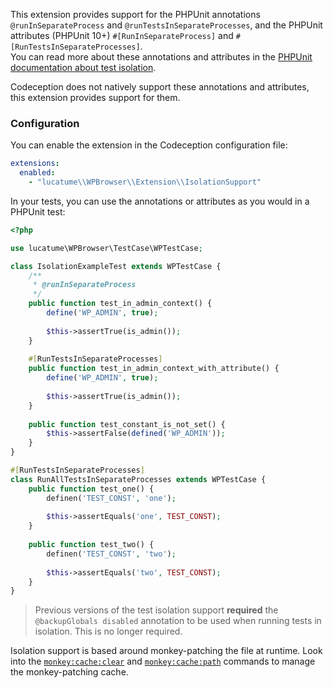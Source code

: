 This extension provides support for the PHPUnit annotations `@runInSeparateProcess` and `@runTestsInSeparateProcesses`,
and the PHPUnit attributes (PHPUnit 10+) `#[RunInSeparateProcess]` and `#[RunTestsInSeparateProcesses]`.  
You can read more about these annotations and attributes in the [PHPUnit documentation about test isolation][1].

Codeception does not natively support these annotations and attributes, this extension provides support for them.

### Configuration

You can enable the extension in the Codeception configuration file:

```yaml
extensions:
  enabled:
    - "lucatume\\WPBrowser\\Extension\\IsolationSupport"
```

In your tests, you can use the annotations or attributes as you would in a PHPUnit test:

```php
<?php

use lucatume\WPBrowser\TestCase\WPTestCase;

class IsolationExampleTest extends WPTestCase {
    /**
     * @runInSeparateProcess
     */
    public function test_in_admin_context() {
        define('WP_ADMIN', true);
        
        $this->assertTrue(is_admin());
    }
 
    #[RunTestsInSeparateProcesses]
    public function test_in_admin_context_with_attribute() {
        define('WP_ADMIN', true);
        
        $this->assertTrue(is_admin());
    }
    
    public function test_constant_is_not_set() {
        $this->assertFalse(defined('WP_ADMIN'));
    }
}

#[RunTestsInSeparateProcesses]
class RunAllTestsInSeparateProcesses extends WPTestCase {
    public function test_one() {
        definen('TEST_CONST', 'one');
        
        $this->assertEquals('one', TEST_CONST);
    }
    
    public function test_two() {
        definen('TEST_CONST', 'two');
        
        $this->assertEquals('two', TEST_CONST);
    }
}
```

> Previous versions of the test isolation support **required** the `@backupGlobals disabled` annotation to be used when
> running tests in isolation. This is no longer required.

Isolation support is based around monkey-patching the file at runtime. Look into the [`monkey:cache:clear`][2]
and [`monkey:cache:path`][3] commands to manage the monkey-patching cache.


[1]: https://docs.phpunit.de/en/10.5/attributes.html#test-isolation
[2]: ../commands.md#monkeycacheclear
[3]: ../commands.md#monkeycachepath
